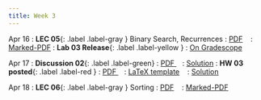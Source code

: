 ```yaml
---
title: Week 3
---
```


Apr 16
: **LEC 05**{: .label .label-gray } Binary Search, Recurrences
  : [PDF](lectures/05-binary_search-recurrences/Lec05.pdf) &nbsp;&nbsp;
  : [Marked-PDF](#)
: **Lab 03 Release**{: .label .label-yellow } 
  : [On Gradescope](#)

Apr 17
: **Discussion 02**{: .label .label-green}
  : [PDF ](#) &nbsp;&nbsp;
  : [Solution](#)
: **HW 03 posted**{: .label .label-red }
  : [PDF ](#) &nbsp;&nbsp;
  : [LaTeX template](#) &nbsp;&nbsp;
  : [Solution](#)

Apr 18
: **LEC 06**{: .label .label-gray } Sorting
  : [PDF](#) &nbsp;&nbsp;
  : [Marked-PDF](#)

